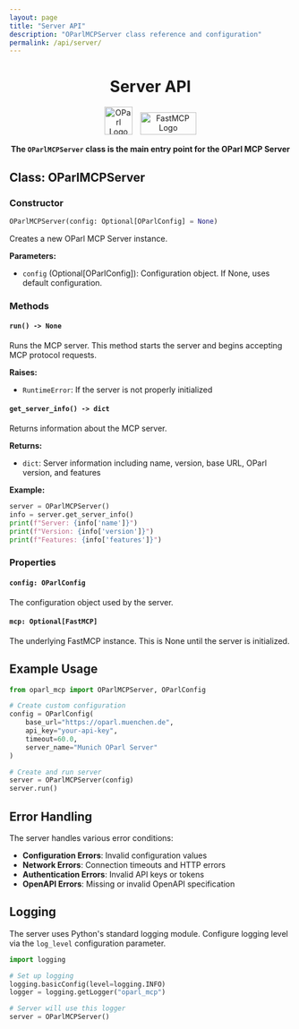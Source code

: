 ```yaml
---
layout: page
title: "Server API"
description: "OParlMCPServer class reference and configuration"
permalink: /api/server/
---
```


<div align="center">

# Server API

<img src="../../assets/images/oparl-logo.png" alt="OParl Logo" width="50" height="50" style="margin-right: 10px;">
<img src="../../assets/images/fastmcp-logo.png" alt="FastMCP Logo" width="100" height="40">

**The `OParlMCPServer` class is the main entry point for the OParl MCP Server**

</div>

## Class: OParlMCPServer

### Constructor

```python
OParlMCPServer(config: Optional[OParlConfig] = None)
```

Creates a new OParl MCP Server instance.

**Parameters:**
- `config` (Optional[OParlConfig]): Configuration object. If None, uses default configuration.

### Methods

#### `run() -> None`

Runs the MCP server. This method starts the server and begins accepting MCP protocol requests.

**Raises:**
- `RuntimeError`: If the server is not properly initialized

#### `get_server_info() -> dict`

Returns information about the MCP server.

**Returns:**
- `dict`: Server information including name, version, base URL, OParl version, and features

**Example:**
```python
server = OParlMCPServer()
info = server.get_server_info()
print(f"Server: {info['name']}")
print(f"Version: {info['version']}")
print(f"Features: {info['features']}")
```

### Properties

#### `config: OParlConfig`

The configuration object used by the server.

#### `mcp: Optional[FastMCP]`

The underlying FastMCP instance. This is None until the server is initialized.

## Example Usage

```python
from oparl_mcp import OParlMCPServer, OParlConfig

# Create custom configuration
config = OParlConfig(
    base_url="https://oparl.muenchen.de",
    api_key="your-api-key",
    timeout=60.0,
    server_name="Munich OParl Server"
)

# Create and run server
server = OParlMCPServer(config)
server.run()
```

## Error Handling

The server handles various error conditions:

- **Configuration Errors**: Invalid configuration values
- **Network Errors**: Connection timeouts and HTTP errors
- **Authentication Errors**: Invalid API keys or tokens
- **OpenAPI Errors**: Missing or invalid OpenAPI specification

## Logging

The server uses Python's standard logging module. Configure logging level via the `log_level` configuration parameter.

```python
import logging

# Set up logging
logging.basicConfig(level=logging.INFO)
logger = logging.getLogger("oparl_mcp")

# Server will use this logger
server = OParlMCPServer()
```
